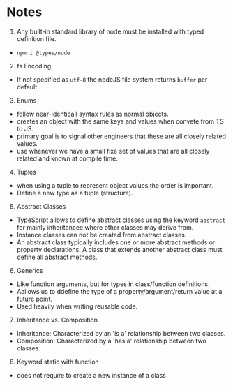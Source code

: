 # Notes

1. Any built-in standard library of node must be installed with typed definition file.
  - `npm i @types/node`

2. fs Encoding:
  - If not specified as `utf-8` the nodeJS file system returns `buffer` per default.

3. Enums
  - follow near-identicall syntax rules as normal objects.
  - creates an object with the same keys and values when convete from TS to JS.
  - primary goal is to signal other engineers that these are all closely related values.
  - use whenever we have a small fixe set of values that are all closely related and known at compile time.

4. Tuples
  - when using a tuple to represent object values the order is important.
  - Define a new type as a tuple (structure).

5. Abstract Classes
  - TypeScript allows to define abstract classes using the keyword `abstract` for mainly inheritancee where other classes may derive from.
  - Instance classes can not be created from abstract classes.
  - An abstract class typically includes one or more abstract methods or property declarations. A class that extends another abstract class must define all abstract methods.

6. Generics
  - Like function arguments, but for types in class/function definitions.
  - Aallows us to ddefine the type of a property/argument/return value at a future point.
  - Used heavily when writing reusable code.

7. Inheritance vs. Composition
  - Inheritance: Characterized by an 'is a' relationship between two classes.
  - Composition: Characterized by a 'has a' relationship between two classes.

8. Keyword static with function
  - does not require to create a new instance of a class
